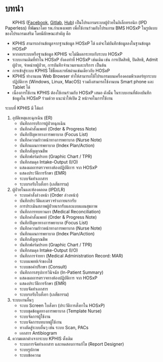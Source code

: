 # บทนำ

&nbsp;&nbsp;&nbsp;&nbsp;&nbsp;&nbsp;KPHIS ([Facebook](https://www.facebook.com/KPHIS-101091131902046), [Gitlab](https://gitlab.kph.go.th/apichat/kphisdockerimages.git), [Hub](https://hub.docker.com/r/apichatthongngoen/kphis)) เป็นโปรแกรมระบบผู้ป่วยในอิเล็กทรอนิก (IPD Paperless) ที่พัฒนาโดย รพ.กำแพงเพชร เพื่อใช้งานร่วมกับโปรแกรม BMS HOSxP ในรูปแบบของโปรแกรมเสริม โดยมีลักษณะสำคัญ คือ
* KPHIS สามารถอ่านข้อมูลจากฐานข้อมูล HOSxP ได้ แต่จะไม่บันทึกข้อมูลลงในฐานข้อมูล HOSxP
* หากลบระบบหรือฐานข้อมูล KPHIS จะไม่มีผลกระทบกับระบบ HOSxP 
* ระบบงานเดิมที่ทำใน HOSxP ยังคงทำที่ HOSxP เช่นเดิม เช่น การเปิดสิทธิ, ปิดสิทธิ, Admit ผู้ป่วย, จำหน่ายผู้ป่วย, การบันทึกจำนวนยาและบริการ เป็นต้น
* การเข้าสู่ระบบ KPHIS ใช้ชื่อและรหัสผ่านเช่นเดียวกับ HOSxP
* KPHIS ทำงานบน Web Browser ทำให้สามารถใช้โปรแกรมบนเครื่องคอมพิวเตอร์ทุกระบบปฏิบัติการ (Windows, Linux, MacOS) รวมถึงสามารถใช้งานบน Smart phone และ Tablet ได้
* เนื่องการใช้งาน KPHIS ต้องใช้งานร่วมกับ HOSxP เสมอ ดังนั้น ในระบบงานที่ต้องบันทึกข้อมูลใน HOSxP ร่วมด้วย แนะนำให้เปิด 2 หน้าจอในการใช้งาน

ระบบที่ KPHIS มี ได้แก่
1. อุบัติเหตุและฉุกเฉิน (ER)
    * บันทึกการบริการผู้ป่วยฉุกเฉิน
    * บันทึกคำสั่งแพทย์ (Order & Progress Note)
    * บันทึกปัญหาทางการพยาบาล (Focus List)
    * บันทึกความก้าวหน้าทางการพยาบาล (Nurse Note)
    * บันทึกแผนการพยาบาล (Index Plan/Action)
    * บันทึกสัญญาณชีพ
    * บันทึกฟอร์มปรอท (Graphic Chart / TPR)
    * บันทึกสมดุล Intake-Output (I/O)
    * แสดงผลการตรวจทางห้องปฏิบัติการ จาก HOSxP
    * แสดงประวัติการรักษา (EMR)
    * ระบบจัดทำเอกสาร
    * ระบบรอรับใบสั่งยา (เภสัชกรรม)
1. ผู้ป่วยในและห้องคลอด (IPD/LR)
    * ระบบคำสั่งล่วงหน้า (Order ล่วงหน้า)
    * บันทึกประวัติและตรวจร่างกายแรกรับ
    * การประเมินสภาพผู้ป่วยแรกรับและแบบแผนสุขภาพ
    * บันทึกการทบทวนยา (Medical Reconciliation)
    * บันทึกคำสั่งแพทย์ (Order & Progress Note)
    * บันทึกปัญหาทางการพยาบาล (Focus List)
    * บันทึกความก้าวหน้าทางการพยาบาล (Nurse Note)
    * บันทึกแผนการพยาบาล (Index Plan/Action)
    * บันทึกสัญญาณชีพ
    * บันทึกฟอร์มปรอท (Graphic Chart / TPR)
    * บันทึกสมดุล Intake-Output (I/O)
    * บันทึกการจ่ายยา (Medical Administration Record: MAR)
    * ระบบแพทย์เจ้าของไข้
    * ระบบขอคำปรึกษา (Consult)
    * บันทึกการสรุปการวินิจฉัย (In-Patient Summary)
    * แสดงผลการตรวจทางห้องปฏิบัติการ จาก HOSxP
    * แสดงประวัติการรักษา (EMR)
    * ระบบจัดทำเอกสาร
    * ระบบรอรับใบสั่งยา (เภสัชกรรม)
1. ระบบงานอื่นๆ
    * ระบบ Screen ใบสั่งยา (ประวัติการสั่งยาใน HOSxP)
    * ระบบชุดข้อมูลทางการพยาบาล (Template Nurse)
    * ระบบจัดการผู้ใช้งาน
    * ระบบจัดการบทบาทผู้ใช้งาน
    * ทางลัดสู่ระบบอื่นๆ เช่น ระบบ Scan, PACs
    * เอกสาร Antibiogram
1. ความแตกต่างจากระบบ KPHIS ดั้งเดิม
    * ระบบการจัดทำเอกสาร และทดสอบการแก้ไข (Report Designer)
    * ระบบรูปภาพ
    * ระบบข้อความ